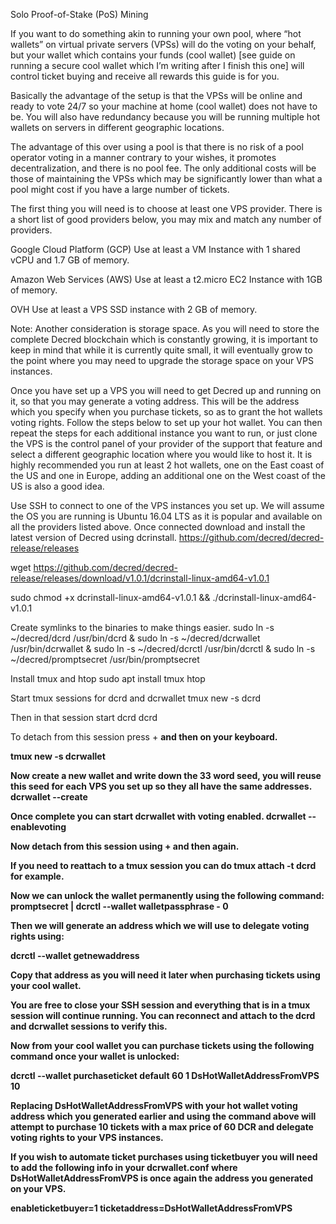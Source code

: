 Solo Proof-of-Stake (PoS) Mining

If you want to do something akin to running your own pool, where “hot wallets” on virtual private servers (VPSs) will do the voting on your behalf, but your wallet which contains your funds (cool wallet) [see guide on running a secure cool wallet which I’m writing after I finish this one] will control ticket buying and receive all rewards this guide is for you.

Basically the advantage of the setup is that the VPSs will be online and ready to vote 24/7 so your machine at home (cool wallet) does not have to be. You will also have redundancy because you will be running multiple hot wallets on servers in different geographic locations.

The advantage of this over using a pool is that there is no risk of a pool operator voting in a manner contrary to your wishes, it promotes decentralization, and there is no pool fee. The only additional costs will be those of maintaining the VPSs which may be significantly lower than what a pool might cost if you have a large number of tickets.

The first thing you will need is to choose at least one VPS provider. There is a short list of good providers below, you may mix and match any number of providers.

Google Cloud Platform (GCP)
Use at least a VM Instance with 1 shared vCPU and 1.7 GB of memory.

Amazon Web Services (AWS)
Use at least a t2.micro EC2 Instance with 1GB of memory.

OVH
Use at least a VPS SSD instance with 2 GB of memory.

Note: Another consideration is storage space. As you will need to store the complete Decred blockchain which is constantly growing, it is important to keep in mind that while it is currently quite small, it will eventually grow to the point where you may need to upgrade the storage space on your VPS instances.


Once you have set up a VPS you will need to get Decred up and running on it, so that you may generate a voting address. This will be the address which you specify when you purchase tickets, so as to grant the hot wallets voting rights. Follow the steps below to set up your hot wallet. You can then repeat the steps for each additional instance you want to run, or just clone the VPS is the control panel of your provider of the support that feature and select a different geographic location where you would like to host it. It is highly recommended you run at least 2 hot wallets, one on the East coast of the US and one in Europe, adding an additional one on the West coast of the US is also a good idea.

Use SSH to connect to one of the VPS instances you set up. We will assume the OS you are running is Ubuntu 16.04 LTS as it is popular and available on all the providers listed above.
Once connected download and install the latest version of Decred using dcrinstall.
https://github.com/decred/decred-release/releases

wget https://github.com/decred/decred-release/releases/download/v1.0.1/dcrinstall-linux-amd64-v1.0.1

sudo chmod +x dcrinstall-linux-amd64-v1.0.1 && ./dcrinstall-linux-amd64-v1.0.1

Create symlinks to the binaries to make things easier.
sudo ln -s ~/decred/dcrd /usr/bin/dcrd & sudo ln -s ~/decred/dcrwallet /usr/bin/dcrwallet & sudo ln -s ~/decred/dcrctl /usr/bin/dcrctl & sudo ln -s ~/decred/promptsecret /usr/bin/promptsecret

Install tmux and htop
sudo apt install tmux htop

Start tmux sessions for dcrd and dcrwallet
tmux new -s dcrd

Then in that session start dcrd
dcrd

To detach from this session press <CTRL> + <B> and then <D> on your keyboard.

tmux new -s dcrwallet

Now create a new wallet and write down the 33 word seed, you will reuse this seed for each VPS you set up so they all have the same addresses.
dcrwallet --create

Once complete you can start dcrwallet with voting enabled.
dcrwallet --enablevoting

Now detach from this session using  <CTRL> + <B> and then <D> again.

If you need to reattach to a tmux session you can do tmux attach -t dcrd for example.

Now we can unlock the wallet permanently using the following command:
promptsecret | dcrctl --wallet walletpassphrase - 0

Then we will generate an address which we will use to delegate voting rights using:

dcrctl --wallet getnewaddress

Copy that address as you will need it later when purchasing tickets using your cool wallet.

You are free to close your SSH session and everything that is in a tmux session will continue running. You can reconnect and attach to the dcrd and dcrwallet sessions to verify this.

Now from your cool wallet you can purchase tickets using the following command once your wallet is unlocked:

dcrctl --wallet purchaseticket default 60 1 DsHotWalletAddressFromVPS 10

Replacing DsHotWalletAddressFromVPS with your hot wallet voting address which you generated earlier and using the command above will attempt to purchase 10 tickets with a max price of 60 DCR and delegate voting rights to your VPS instances.

If you wish to automate ticket purchases using ticketbuyer you will need to add the following info in your dcrwallet.conf where DsHotWalletAddressFromVPS is once again the address you generated on your VPS.

enableticketbuyer=1
ticketaddress=DsHotWalletAddressFromVPS

